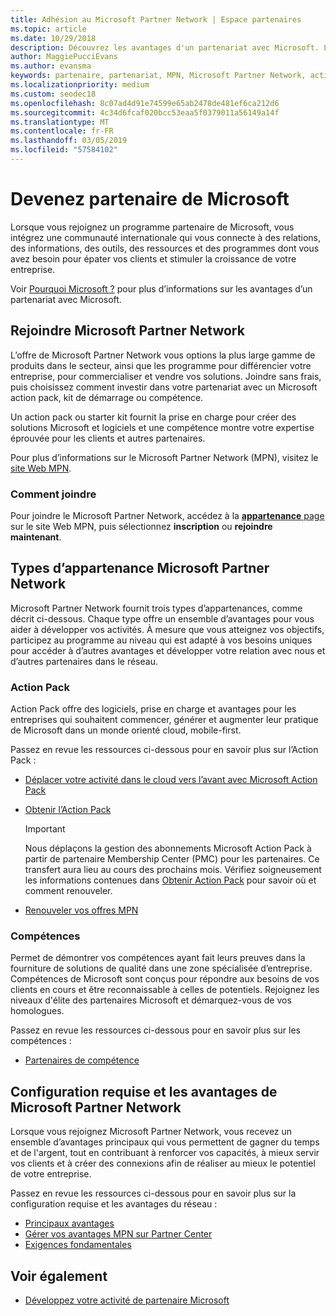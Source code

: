 ```yaml
---
title: Adhésion au Microsoft Partner Network | Espace partenaires
ms.topic: article
ms.date: 10/29/2018
description: Découvrez les avantages d'un partenariat avec Microsoft. L’offre de Microsoft Partner Network vous options la plus large gamme de produits dans le secteur, ainsi que les programme pour différencier votre entreprise, pour commercialiser et vendre vos solutions.
author: MaggiePucciEvans
ms.author: evansma
keywords: partenaire, partenariat, MPN, Microsoft Partner Network, action pack, MAPS, abonnement action pack, avantages, avantages MPN, adhésion, argent, or, compétences
ms.localizationpriority: medium
ms.custom: seodec18
ms.openlocfilehash: 8c07ad4d91e74599e65ab2478de481ef6ca212d6
ms.sourcegitcommit: 4c34d6fcaf020bcc53eaa5f0379011a56149a14f
ms.translationtype: MT
ms.contentlocale: fr-FR
ms.lasthandoff: 03/05/2019
ms.locfileid: "57584102"
---
```

# <a name="partner-with-microsoft"></a>Devenez partenaire de Microsoft

Lorsque vous rejoignez un programme partenaire de Microsoft, vous intégrez une communauté internationale qui vous connecte à des relations, des informations, des outils, des ressources et des programmes dont vous avez besoin pour épater vos clients et stimuler la croissance de votre entreprise.

Voir [Pourquoi Microsoft ?](https://partner.microsoft.com/business-opportunities/why-microsoft) pour plus d’informations sur les avantages d’un partenariat avec Microsoft. 

## <a name="join-the-microsoft-partner-network"></a>Rejoindre Microsoft Partner Network

<!-- 12/5/18 The content below was copied and pasted directly from the Membership page of the MPN site (https://partner.microsoft.com/en-us/membership)-->

L’offre de Microsoft Partner Network vous options la plus large gamme de produits dans le secteur, ainsi que les programme pour différencier votre entreprise, pour commercialiser et vendre vos solutions. Joindre sans frais, puis choisissez comment investir dans votre partenariat avec un Microsoft action pack, kit de démarrage ou compétence.

Un action pack ou starter kit fournit la prise en charge pour créer des solutions Microsoft et logiciels et une compétence montre votre expertise éprouvée pour les clients et autres partenaires.

Pour plus d’informations sur le Microsoft Partner Network (MPN), visitez le [site Web MPN](https://partner.microsoft.com/commercial).

### <a name="how-to-join"></a>Comment joindre

Pour joindre le Microsoft Partner Network, accédez à la [ **appartenance** page](https://partner.microsoft.com/membership) sur le site Web MPN, puis sélectionnez **inscription** ou **rejoindre maintenant**.

## <a name="microsoft-partner-network-membership-types"></a>Types d’appartenance Microsoft Partner Network

<!-- 12/5/18 The content below was copied and pasted directly from the Membership pages of the MPN site (https://partner.microsoft.com/en-us/membership)-->

Microsoft Partner Network fournit trois types d’appartenances, comme décrit ci-dessous. Chaque type offre un ensemble d’avantages pour vous aider à développer vos activités. À mesure que vous atteignez vos objectifs, participez au programme au niveau qui est adapté à vos besoins uniques pour accéder à d’autres avantages et développer votre relation avec nous et d’autres partenaires dans le réseau.

### <a name="action-pack"></a>Action Pack

Action Pack offre des logiciels, prise en charge et avantages pour les entreprises qui souhaitent commencer, générer et augmenter leur pratique de Microsoft dans un monde orienté cloud, mobile-first. 

Passez en revue les ressources ci-dessous pour en savoir plus sur l’Action Pack :

- [Déplacer votre activité dans le cloud vers l’avant avec Microsoft Action Pack](https://partner.microsoft.com/membership/action-pack)
- [Obtenir l’Action Pack](mpn-get-action-pack.md)
  
    >[!IMPORTANT]
    >Nous déplaçons la gestion des abonnements Microsoft Action Pack à partir de partenaire Membership Center (PMC) pour les partenaires. Ce transfert aura lieu au cours des prochains mois. Vérifiez soigneusement les informations contenues dans [Obtenir Action Pack](mpn-get-action-pack.md) pour savoir où et comment renouveler.  

- [Renouveler vos offres MPN](renew-mpn-offers.md)

### <a name="competencies"></a>Compétences

Permet de démontrer vos compétences ayant fait leurs preuves dans la fourniture de solutions de qualité dans une zone spécialisée d’entreprise. Compétences de Microsoft sont conçus pour répondre aux besoins de vos clients en cours et être reconnaissable à celles de potentiels. Rejoignez les niveaux d'élite des partenaires Microsoft et démarquez-vous de vos homologues.

Passez en revue les ressources ci-dessous pour en savoir plus sur les compétences :

- [Partenaires de compétence](https://partner.microsoft.com/membership/competencies)

## <a name="microsoft-partner-network-benefits-and-requirements"></a>Configuration requise et les avantages de Microsoft Partner Network

Lorsque vous rejoignez Microsoft Partner Network, vous recevez un ensemble d’avantages principaux qui vous permettent de gagner du temps et de l'argent, tout en contribuant à renforcer vos capacités, à mieux servir vos clients et à créer des connexions afin de réaliser au mieux le potentiel de votre entreprise.

Passez en revue les ressources ci-dessous pour en savoir plus sur la configuration requise et les avantages du réseau :

- [Principaux avantages](https://partner.microsoft.com/en-us/membership/core-benefits#simple-tab-content-1)
- [Gérer vos avantages MPN sur Partner Center](manage-your-partner-network-benefits.md)
- [Exigences fondamentales](https://partner.microsoft.com/en-us/membership/core-benefits#simple-tab-content-2)

## <a name="see-also"></a>Voir également
- [Développez votre activité de partenaire Microsoft](grow-your-business.md)
